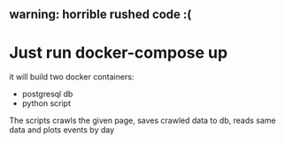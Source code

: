 ## warning: horrible rushed code :(

# Just run docker-compose up

it will build two docker containers:
* postgresql db
* python script

The scripts crawls the given page, saves crawled data to db,
reads same data and plots events by day

